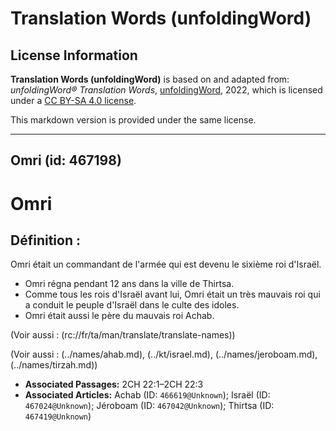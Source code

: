 # Translation Words (unfoldingWord)

## License Information

**Translation Words (unfoldingWord)** is based on and adapted from: _unfoldingWord® Translation Words_, [unfoldingWord](https://unfoldingword.org/utw), 2022, which is licensed under a [CC BY-SA 4.0 license](https://creativecommons.org/licenses/by-sa/4.0/legalcode.en).

This markdown version is provided under the same license.



--------------------------------

## Omri (id: 467198)

Omri
====

Définition :
------------

Omri était un commandant de l'armée qui est devenu le sixième roi d'Israël.

* Omri régna pendant 12 ans dans la ville de Thirtsa.
* Comme tous les rois d'Israël avant lui, Omri était un très mauvais roi qui a conduit le peuple d'Israël dans le culte des idoles.
* Omri était aussi le père du mauvais roi Achab.

(Voir aussi : (rc://fr/ta/man/translate/translate\-names))

(Voir aussi : (../names/ahab.md), (../kt/israel.md), (../names/jeroboam.md), (../names/tirzah.md))

* **Associated Passages:** 2CH 22:1–2CH 22:3
* **Associated Articles:** Achab (ID: `466619@Unknown`); Israël (ID: `467024@Unknown`); Jéroboam (ID: `467042@Unknown`); Thirtsa (ID: `467419@Unknown`)

